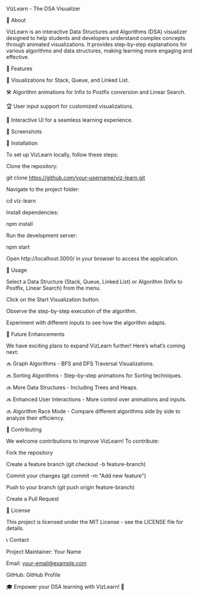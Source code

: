VizLearn - The DSA Visualizer



🚀 About

VizLearn is an interactive Data Structures and Algorithms (DSA) visualizer designed to help students and developers understand complex concepts through animated visualizations. It provides step-by-step explanations for various algorithms and data structures, making learning more engaging and effective.



🌟 Features

📌 Visualizations for Stack, Queue, and Linked List.

🛠 Algorithm animations for Infix to Postfix conversion and Linear Search.

🏆 User input support for customized visualizations.

🎨 Interactive UI for a seamless learning experience.



📸 Screenshots



🔧 Installation

To set up VizLearn locally, follow these steps:

Clone the repository:

git clone https://github.com/your-username/viz-learn.git

Navigate to the project folder:

cd viz-learn

Install dependencies:

npm install

Run the development server:

npm start

Open http://localhost:3000/ in your browser to access the application.



🎯 Usage

Select a Data Structure (Stack, Queue, Linked List) or Algorithm (Infix to Postfix, Linear Search) from the menu.

Click on the Start Visualization button.

Observe the step-by-step execution of the algorithm.

Experiment with different inputs to see how the algorithm adapts.



🚀 Future Enhancements

We have exciting plans to expand VizLearn further! Here’s what’s coming next:

🔜 Graph Algorithms - BFS and DFS Traversal Visualizations.

🔜 Sorting Algorithms - Step-by-step animations for Sorting techniques.

🔜 More Data Structures - Including Trees and Heaps.

🔜 Enhanced User Interactions - More control over animations and inputs.

🔜 Algorithm Race Mode - Compare different algorithms side by side to analyze their efficiency.



🤝 Contributing

We welcome contributions to improve VizLearn! To contribute:

Fork the repository

Create a feature branch (git checkout -b feature-branch)

Commit your changes (git commit -m "Add new feature")

Push to your branch (git push origin feature-branch)

Create a Pull Request



📜 License

This project is licensed under the MIT License - see the LICENSE file for details.

📞 Contact

Project Maintainer: Your Name

Email: your-email@example.com

GitHub: GitHub Profile

🎓 Empower your DSA learning with VizLearn! 🚀


